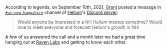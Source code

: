 According to legends, on September 10th, 2021, [Grant](/speakers/grant-peret/)
posted a message in [`#us-new-hampshire`][1] channel of
[Helium](https://www.helium.com/)'s [Discord server][2]:

> Would anyone be interested in a NH Helium meetup sometime?  Would love to
> meet everyone and forecast Helium's growth in NH!

A few of us answered the call and a month later we had a great time hanging out
at [Raven Labs](/hosts/raven-labs/) and getting to know each other.

[1]: https://discord.com/channels/404106811252408320/824002124899811347
[2]: https://discord.gg/helium
